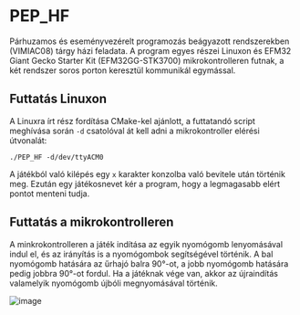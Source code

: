 # PEP_HF
Párhuzamos és eseményvezérelt programozás beágyazott rendszerekben (VIMIAC08) tárgy házi feladata. A program egyes részei Linuxon és EFM32 Giant Gecko Starter Kit (EFM32GG-STK3700) mikrokontrolleren futnak, a két rendszer soros porton keresztül kommunikál egymással. 
## Futtatás Linuxon
A Linuxra írt rész fordítása CMake-kel ajánlott, a futtatandó script meghívása során ``` -d ``` csatolóval át kell adni a mikrokontroller elérési útvonalát:
```
./PEP_HF -d/dev/ttyACM0
```
A játékból való kilépés egy ``` x ``` karakter konzolba való bevitele után történik meg. Ezután egy játékosnevet kér a program, hogy a legmagasabb elért pontot menteni tudja.

## Futtatás a mikrokontrolleren
A minkrokontrolleren a játék indítása az egyik nyomógomb lenyomásával indul el, és az irányítás is a nyomógombok segítségével történik. A bal nyomógomb hatására az űrhajó balra 90°-ot, a jobb nyomógomb hatására pedig jobbra 90°-ot fordul. Ha a játéknak vége van, akkor az újraindítás valamelyik nyomógomb újbóli megnyomásával történik.

![image](https://github.com/jedlamartin/PEP_HF/assets/127199529/6f3b8022-f34d-4131-812b-c7e556524db6)
